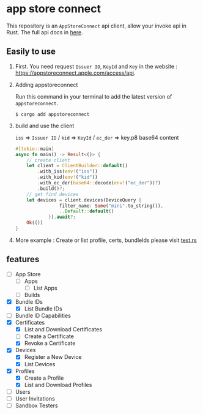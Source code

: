 app store connect
=================

This repository is an `AppStoreConnect` api client, allow your invoke api in Rust. The full api docs in [here](https://developer.apple.com/documentation/appstoreconnectapi). 

## Easily to use

1. First. You need request `Issuer ID`, `KeyId` and `Key` in the website : https://appstoreconnect.apple.com/access/api.

2. Adding appstoreconnect

    Run this command in your terminal to add the latest version of `appstoreconnect`.
    ```shell
    $ cargo add appstoreconnect
    ```

3. build and use the client

    `iss` => `Issuer ID` / `kid` => `KeyId` / `ec_der` => key.p8 base64 content
    ```rust
    #[tokio::main]
    async fn main() -> Result<()> {
        // create client
        let client = ClientBuilder::default()
            .with_iss(env!("iss"))
            .with_kid(env!("kid"))
            .with_ec_der(base64::decode(env!("ec_der"))?) 
            .build()?;
        // get find devices
        let devices = client.devices(DeviceQuery {
                    filter_name: Some("mini".to_string()),
                    ..Default::default()
                }).await?;
        Ok(())
    }
    ```

4. More example : Create or list profile, certs, bundleIds please visit [test.rs](https://github.com/niuhuan/appstoreconnect-rs/blob/master/src/tests.rs)

## features

- [ ] App Store
  - [ ] Apps
    - [ ] List Apps
  - [ ] Builds
- [X] Bundle IDs
    - [x] List Bundle IDs
- [ ] Bundle ID Capabilities
- [x] Certificates
    - [x] List and Download Certificates
    - [ ] Create a Certificate
    - [x] Revoke a Certificate
- [x] Devices
    - [x] Register a New Device
    - [x] List Devices
- [x] Profiles
    - [x] Create a Profile
    - [x] List and Download Profiles
- [ ] Users
- [ ] User Invitations
- [ ] Sandbox Testers
